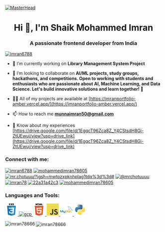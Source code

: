 [![MasterHead](https://1.bp.blogspot.com/-DbOLc4Zu0J0/YAVaQZy4QlI/AAAAAAAAA3I/Rdiw_H-IvEYyC5S_8NcVkq18wKptPK6XQCLcBGAsYHQ/s1600/1_L_QoAG863l8QvqxpNyBiqw.gif)](https://imranportfolio-amber.vercel.app/)
<h1 align="center">Hi 👋, I'm Shaik Mohammed Imran</h1>
<h3 align="center">A passionate frontend developer from India</h3>

<p align="left"> <a href="https://twitter.com/imran6788" target="blank"><img src="https://img.shields.io/twitter/follow/imran6788?logo=twitter&style=for-the-badge" alt="imran6788" /></a> </p>

- 🔭 I’m currently working on **Library Management System Project**

- 👯 I’m looking to collaborate on **AI/ML projects, study groups, hackathons, and competitions. Open to working with students and enthusiasts who are passionate about AI, Machine Learning, and Data Science. Let's build innovative solutions and learn together! 🚀**

- 👨‍💻 All of my projects are available at [https://imranportfolio-amber.vercel.app/](https://imranportfolio-amber.vercel.app/)

- 📫 How to reach me **munnaimran50@gmail.com**

- 📄 Know about my experiences [https://drive.google.com/file/d/1EgqcT96Zca8Z_Y4CStsdH8Gi-ZtUEwuj/view?usp=drive_link](https://drive.google.com/file/d/1EgqcT96Zca8Z_Y4CStsdH8Gi-ZtUEwuj/view?usp=drive_link)

<h3 align="left">Connect with me:</h3>
<p align="left">
<a href="https://twitter.com/imran6788" target="blank"><img align="center" src="https://raw.githubusercontent.com/rahuldkjain/github-profile-readme-generator/master/src/images/icons/Social/twitter.svg" alt="imran6788" height="30" width="40" /></a>
<a href="https://linkedin.com/in/mohammedimran78605" target="blank"><img align="center" src="https://raw.githubusercontent.com/rahuldkjain/github-profile-readme-generator/master/src/images/icons/Social/linked-in-alt.svg" alt="mohammedimran78605" height="30" width="40" /></a>
<a href="https://instagram.com/mr.chotuuu/?igsh=mwtpzxpknhplag1tdq%3d%3d#" target="blank"><img align="center" src="https://raw.githubusercontent.com/rahuldkjain/github-profile-readme-generator/master/src/images/icons/Social/instagram.svg" alt="mr.chotuuu/?igsh=mwtpzxpknhplag1tdq%3d%3d#" height="30" width="40" /></a>
<a href="https://www.youtube.com/c/@mrchotuuuu" target="blank"><img align="center" src="https://raw.githubusercontent.com/rahuldkjain/github-profile-readme-generator/master/src/images/icons/Social/youtube.svg" alt="@mrchotuuuu" height="30" width="40" /></a>
<a href="https://www.codechef.com/users/imran78" target="blank"><img align="center" src="https://cdn.jsdelivr.net/npm/simple-icons@3.1.0/icons/codechef.svg" alt="imran78" height="30" width="40" /></a>
<a href="https://www.hackerrank.com/22a31a42c3" target="blank"><img align="center" src="https://raw.githubusercontent.com/rahuldkjain/github-profile-readme-generator/master/src/images/icons/Social/hackerrank.svg" alt="22a31a42c3" height="30" width="40" /></a>
<a href="https://www.leetcode.com/mohammedimran78605" target="blank"><img align="center" src="https://raw.githubusercontent.com/rahuldkjain/github-profile-readme-generator/master/src/images/icons/Social/leet-code.svg" alt="mohammedimran78605" height="30" width="40" /></a>
</p>

<h3 align="left">Languages and Tools:</h3>
<p align="left"> <a href="https://www.w3schools.com/css/" target="_blank" rel="noreferrer"> <img src="https://raw.githubusercontent.com/devicons/devicon/master/icons/css3/css3-original-wordmark.svg" alt="css3" width="40" height="40"/> </a> <a href="https://cloud.google.com" target="_blank" rel="noreferrer"> <img src="https://www.vectorlogo.zone/logos/google_cloud/google_cloud-icon.svg" alt="gcp" width="40" height="40"/> </a> <a href="https://www.w3.org/html/" target="_blank" rel="noreferrer"> <img src="https://raw.githubusercontent.com/devicons/devicon/master/icons/html5/html5-original-wordmark.svg" alt="html5" width="40" height="40"/> </a> <a href="https://developer.mozilla.org/en-US/docs/Web/JavaScript" target="_blank" rel="noreferrer"> <img src="https://raw.githubusercontent.com/devicons/devicon/master/icons/javascript/javascript-original.svg" alt="javascript" width="40" height="40"/> </a> <a href="https://www.mysql.com/" target="_blank" rel="noreferrer"> <img src="https://raw.githubusercontent.com/devicons/devicon/master/icons/mysql/mysql-original-wordmark.svg" alt="mysql" width="40" height="40"/> </a> <a href="https://www.python.org" target="_blank" rel="noreferrer"> <img src="https://raw.githubusercontent.com/devicons/devicon/master/icons/python/python-original.svg" alt="python" width="40" height="40"/> </a> </p>

<p><img align="left" src="https://github-readme-stats.vercel.app/api/top-langs?username=imran78666&show_icons=true&locale=en&layout=compact" alt="imran78666" /></p>

<p>&nbsp;<img align="center" src="https://github-readme-stats.vercel.app/api?username=imran78666&show_icons=true&locale=en" alt="imran78666" /></p>
